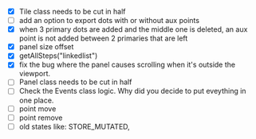 - [x] Tile class needs to be cut in half
- [ ] add an option to export dots with or without aux points
- [x] when 3 primary dots are added and the middle one is deleted, an aux point is not added between 2 primaries that are left
- [x] panel size offset
- [x] getAllSteps("linkedlist")
- [x] fix the bug where the panel causes scrolling when it's outside the viewport.
- [ ] Panel class needs to be cut in half
- [ ] Check the Events class logic. Why did you decide to put eveything in one place. 
- [ ] point move
- [ ] point remove
- [ ] old states like: STORE_MUTATED, 